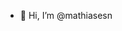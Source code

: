 - 👋 Hi, I’m @mathiasesn

<!---
mathiasesn/mathiasesn is a ✨ special ✨ repository because its `README.md` (this file) appears on your GitHub profile.
You can click the Preview link to take a look at your changes.
--->
